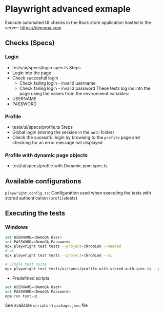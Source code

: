 # Playwright advanced exmaple
Execute automated UI checks in the Book store application hosted in the server: https://demoqa.com

## Checks (Specs)
### Login
- tests/ui/specs/login.spec.ts
Steps
- Login into the page
- Check succesfull login
  - Check failing login - invalid username
  - Check failing login - invalid password
These tests log ins into the page using the values from the environment variables:
 - USERNAME
 - PASSWORD

### Profile
- tests/ui/specs/profile.ts
Steps
- Global login (storing the session in the `auth` folder)
- Check the sucessful login by browsing to the `profile` page and checking for an error message not displayed

### Profile with dynamic page objects
- test/ui/specs/profile.with.Dynamic.pom.spec.ts

## Available configurations
`playwright.config.ts`: Configuration used when executing the tests with stored authentication (`profile`tests)


## Executing the tests
### Windows
```bash
set USERNAME=<DemoQA User>
set PASSWORD=<DemoQA Password>
npx playwright test tests --project=chromium --headed
# or
npx playwright test tests --project=chromium --ui

# Single test suite
npx playwright test tests/ui/specs/profile.with.stored.auth.spec.ts --project=chromium --headed
```

- Predefined scripts
```bash
set USERNAME=<DemoQA User>
set PASSWORD=<DemoQA Password>
npm run test-ui
```
See available `scripts` in `package.json` file


